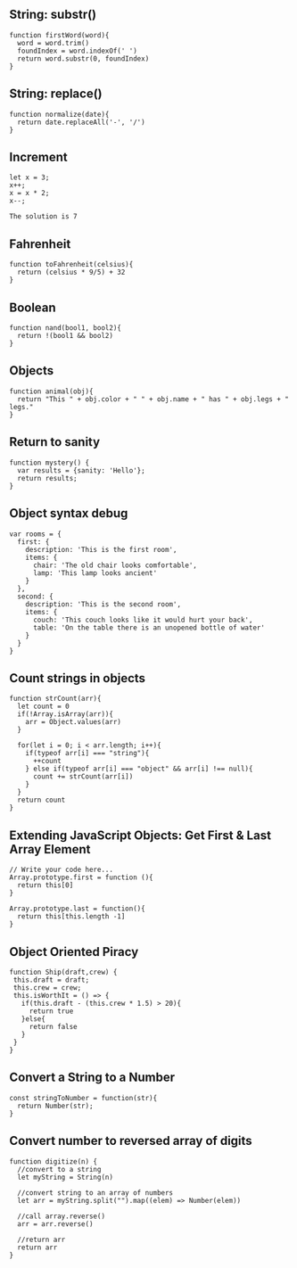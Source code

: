 ## String: substr()

```
function firstWord(word){
  word = word.trim()
  foundIndex = word.indexOf(' ')
  return word.substr(0, foundIndex)
}
```

## String: replace()

```
function normalize(date){
  return date.replaceAll('-', '/')
}
```

## Increment

```
let x = 3;
x++;
x = x * 2;
x--;

The solution is 7
```

## Fahrenheit

```
function toFahrenheit(celsius){
  return (celsius * 9/5) + 32
}
```

## Boolean

```
function nand(bool1, bool2){
  return !(bool1 && bool2)
}
```

## Objects

```
function animal(obj){
  return "This " + obj.color + " " + obj.name + " has " + obj.legs + " legs."
}
```

## Return to sanity

```
function mystery() {
  var results = {sanity: 'Hello'};
  return results;
}
```

## Object syntax debug

```
var rooms = {
  first: {
    description: 'This is the first room',
    items: {
      chair: 'The old chair looks comfortable',
      lamp: 'This lamp looks ancient'
    }
  },
  second: {
    description: 'This is the second room',
    items: {
      couch: 'This couch looks like it would hurt your back',
      table: 'On the table there is an unopened bottle of water'
    }
  }
}
```

## Count strings in objects

```
function strCount(arr){
  let count = 0
  if(!Array.isArray(arr)){
    arr = Object.values(arr)
  }
  
  for(let i = 0; i < arr.length; i++){
    if(typeof arr[i] === "string"){
      ++count
    } else if(typeof arr[i] === "object" && arr[i] !== null){
      count += strCount(arr[i])
    }
  }
  return count
}
```

## Extending JavaScript Objects: Get First & Last Array Element
```
// Write your code here...
Array.prototype.first = function (){
  return this[0]
}

Array.prototype.last = function(){
  return this[this.length -1]
}
```

##  Object Oriented Piracy

```
function Ship(draft,crew) {
 this.draft = draft;
 this.crew = crew;
 this.isWorthIt = () => {
   if(this.draft - (this.crew * 1.5) > 20){
     return true
   }else{
     return false
   }
 }
}
```

## Convert a String to a Number

```
const stringToNumber = function(str){
  return Number(str);
}
```

## Convert number to reversed array of digits

```
function digitize(n) {
  //convert to a string
  let myString = String(n)
  
  //convert string to an array of numbers
  let arr = myString.split("").map((elem) => Number(elem))
      
  //call array.reverse()
  arr = arr.reverse()
  
  //return arr
  return arr
}
```
